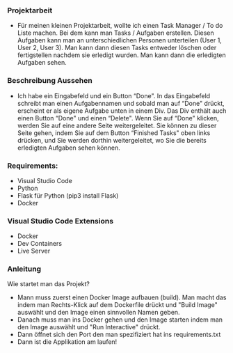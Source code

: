 ### Projektarbeit
- Für meinen kleinen Projektarbeit, wollte ich einen Task Manager / To do Liste machen. Bei dem kann man Tasks / Aufgaben erstellen. Diesen Aufgaben kann man an unterschiedlichen Personen unterteilen (User 1, User 2, User 3). Man kann dann diesen Tasks entweder löschen oder fertigstellen nachdem sie erledigt wurden. Man kann dann die erledigten Aufgaben sehen.

### Beschreibung Aussehen
- Ich habe ein Eingabefeld und ein Button “Done". In das Eingabefeld schreibt man einen Aufgabennamen und sobald man auf “Done" drückt, erscheint er als eigene Aufgabe unten in einem Div. Das Div enthält auch einen Button “Done" und einen “Delete". Wenn Sie auf “Done" klicken, werden Sie auf eine andere Seite weitergeleitet. Sie können zu dieser Seite gehen, indem Sie auf dem Button “Finished Tasks" oben links drücken, und Sie werden dorthin weitergeleitet, wo Sie die bereits erledigten Aufgaben sehen können.

### Requirements:
- Visual Studio Code
- Python
- Flask für Python (pip3 install Flask)
- Docker

### Visual Studio Code Extensions
- Docker
- Dev Containers
- Live Server

### Anleitung
Wie startet man das Projekt?
- Mann muss zuerst einen Docker Image aufbauen (build). Man macht das indem man Rechts-Klick auf dem Dockerfile drückt und "Build Image" auswählt und den Image einen sinnvollen Namen geben.
- Danach muss man ins Docker gehen und den Image starten indem man den Image auswählt und "Run Interactive" drückt.
- Dann öffnet sich den Port den man spezifiziert hat ins requirements.txt
- Dann ist die Applikation am laufen!